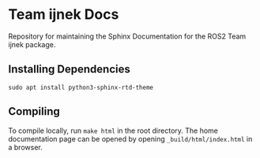 # Team ijnek Docs

Repository for maintaining the Sphinx Documentation for the ROS2 Team ijnek package.

## Installing Dependencies
`sudo apt install python3-sphinx-rtd-theme`

## Compiling
To compile locally, run `make html` in the root directory. 
The home documentation page can be opened by opening `_build/html/index.html` in a browser.

